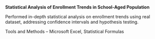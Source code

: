**Statistical Analysis of Enrollment Trends in School-Aged Population**

Performed in-depth statistical analysis on enrollment trends using real dataset, addressing confidence intervals and hypothesis testing.

Tools and Methods – Microsoft Excel, Statistical Formulas
